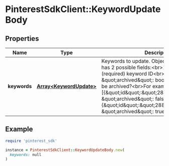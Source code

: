 # PinterestSdkClient::KeywordUpdateBody

## Properties

| Name | Type | Description | Notes |
| ---- | ---- | ----------- | ----- |
| **keywords** | [**Array&lt;KeywordUpdate&gt;**](KeywordUpdate.md) | Keywords to update. Object array. Each object has 2 possible fields:&lt;br&gt;1. \&quot;id\&quot;: (required) keyword ID&lt;br&gt;2. \&quot;archived\&quot;: boolean. Should keyword be archived?&lt;br&gt;For example: [{\&quot;id\&quot;:\&quot;2886610576653\&quot;, \&quot;archived\&quot;: false}, {\&quot;id\&quot;:\&quot;2886610576654\&quot;,  \&quot;archived\&quot;: true}, ...] |  |

## Example

```ruby
require 'pinterest_sdk'

instance = PinterestSdkClient::KeywordUpdateBody.new(
  keywords: null
)
```

